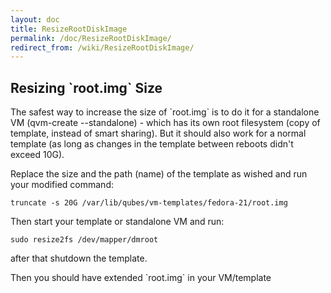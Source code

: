 ```yaml
---
layout: doc
title: ResizeRootDiskImage
permalink: /doc/ResizeRootDiskImage/
redirect_from: /wiki/ResizeRootDiskImage/
---
```


Resizing \`root.img\` Size
--------------------------

The safest way to increase the size of \`root.img\` is to do it for a standalone
VM (qvm-create --standalone) - which has its own root filesystem
(copy of template, instead of smart sharing).
But it should also work for a normal template (as long as changes in the
template between reboots didn't exceed 10G).

Replace the size and the path (name) of the template as wished and run your
modified command:
```
truncate -s 20G /var/lib/qubes/vm-templates/fedora-21/root.img
```

Then start your template or standalone VM and run:
```
sudo resize2fs /dev/mapper/dmroot
```

after that shutdown the template.

Then you should have extended \`root.img\` in your VM/template
